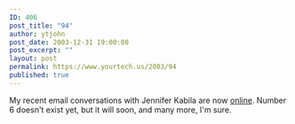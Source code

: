 ```yaml
---
ID: 406
post_title: "94"
author: ytjohn
post_date: 2003-12-31 19:00:00
post_excerpt: ""
layout: post
permalink: https://www.yourtech.us/2003/94
published: true
---
```

My recent email conversations with Jennifer Kabila are now <a href="/kabila1.php">online</a>.  Number 6 doesn't exist yet, but it will soon, and many more, I'm sure.